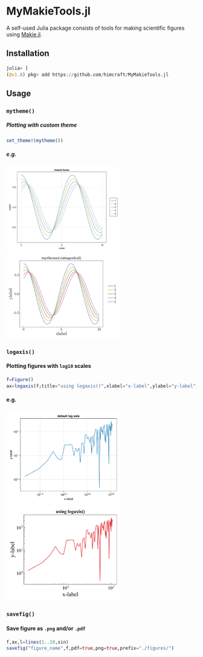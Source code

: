 # MyMakieTools.jl

A self-used Julia package consists of tools for making scientific figures using [Makie.jl](https://github.com/MakieOrg/Makie.jl).

## Installation
```julia
julia> ]
(@v1.8) pkg> add https://github.com/himcraft/MyMakieTools.jl
```

## Usage
### `mytheme()`
##### Plotting with custom theme
```julia
set_theme!(mytheme())
```
##### e.g.
<img src="files/default_example.png" alt="before" width="300">
<img src="files/categorical_example.png" alt="after_categorical"  width="300">

### `logaxis()`
#### Plotting figures with `log10` scales
```julia
f=Figure()
ax=logaxis(f;title="using logaxis()",xlabel="x-label",ylabel="y-label")
```
#### e.g.
<img src="files/DefaultLog10.png" alt="before" width="300">
<img src="files/UpdatedLog10.png" alt="after"  width="300">

### `savefig()`
#### Save figure as `.png` and/or `.pdf`
```julia
f,ax,l=lines(1..10,sin)
savefig("figure_name",f,pdf=true,png=true,prefix="./figures/")
```


